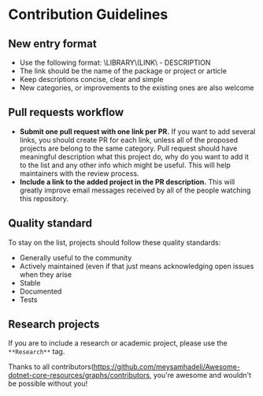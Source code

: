 # Contribution Guidelines

## New entry format

* Use the following format: \LIBRARY\\(LINK\ - DESCRIPTION
* The link should be the name of the package or project or article
* Keep descriptions concise, clear and simple
* New categories, or improvements to the existing ones are also welcome

## Pull requests workflow

* **Submit one pull request with one link per PR.** If you want to add several links, you should create PR for each link, unless all of the proposed projects are belong to the same category. Pull request should have meaningful description what this project do, why do you want to add it to the list and any other info which might be useful. This will help maintainers with the review process.
* **Include a link to the added project in the PR description.** This will greatly improve email messages received by all of the people watching this repository.

## Quality standard

To stay on the list, projects should follow these quality standards:

* Generally useful to the community
* Actively maintained (even if that just means acknowledging open issues when they arise
* Stable
* Documented
* Tests

## Research projects

If you are to include a research or academic project, please use the `**Research**` tag.

Thanks to all contributors(https://github.com/meysamhadeli/Awesome-dotnet-core-resources/graphs/contributors, you're awesome and wouldn't be possible without you!

